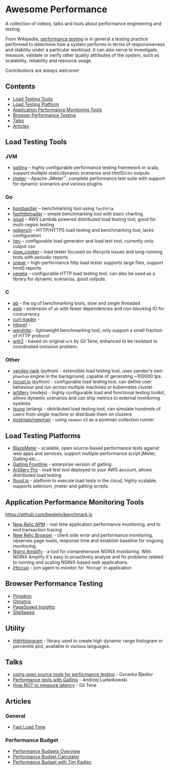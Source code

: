 # Awesome Performance
A collection of videos, talks and tools about performance engineering and testing.

From Wikipedia, [performance testing](https://en.wikipedia.org/wiki/Software_performance_testing) is in general a testing practice performed to determine how a system performs in terms of responsiveness and stability under a particular workload. It can also serve to investigate, measure, validate or verify other quality attributes of the system, such as scalability, reliability and resource usage.

Contributions are always welcome!

## Contents
- [Load Testing Tools](#load-testing-tools)
- [Load Testing Platform](#load-testing-platforms)
- [Application Performance Monitoring Tools](#apm-tools)
- [Browser Performance Testing](#browser-performance-testing)
- [Talks](#talks)
- [Articles](#articles)


## Load Testing Tools

### JVM
- [gatling](http://gatling.io) – highly configurable performance testing framework in scala, support multiple static/dynamic scenarios and html5/csv outputs
- [jmeter](http://jmeter.apache.org/) – Apache JMeter™, complete performance test suite with support for dynamic scenarios and various plugins

### Go
- [bombardier](https://github.com/codesenberg/bombardier) – benchmarking tool using `fasthttp` 
- [fasthttploader](https://github.com/hagen1778/fasthttploader) – simple benchmarking tool with basic charting 
- [goad](https://github.com/gophergala2016/goad) – AWS Lambda powered distributed load testing tool, good for multi-region testing
- [gobench](https://github.com/cmpxchg16/gobench) – HTTP/HTTPS load testing and benchmarking tool, lacks configuration
- [hey](https://github.com/rakyll/hey) – configurable load generator and load test tool, currently only output csv
- [slow_cooker](https://github.com/BuoyantIO/slow_cooker) – load tester focused on lifecycle issues and long-running tests with periodic reports
- [sniper](https://github.com/lubia/sniper) – high-performance http load tester supports large files, support html5 reports
- [vegeta](https://github.com/tsenart/vegeta) – configurable HTTP load testing tool, can also be used as a library for dynamic scenarios, good outputs.

### C
- [ab](http://httpd.apache.org/docs/2.4/programs/ab.html) - the og of benchmarking tools, slow and single threaded
- [apib](https://github.com/apigee/apib) - extension of `ab` with fewer dependencies and non-blocking IO for concurrency
- [curl-loader](http://curl-loader.sourceforge.net/) -  
- [httpref](https://github.com/httperf/httperf) - 
- [weighttp](http://redmine.lighttpd.net/projects/weighttp/wiki) - lightweight benchmarking tool, only support a small fraction of HTTP protocol
- [wrk2](https://github.com/giltene/wrk2) - based on original `wrk` by Gil Tene, enhanced to be resistant to coordinated omission problem.

### Other
- [yandex-tank](https://github.com/yandex/yandex-tank) (python) - extensible load testing tool, uses yandex's own `phantom` engine in the background, capable of generating ~100000 tps.
- [locust.io](https://locust.io) (python) - configurable load testing tool, can define user behaviour and run across multiple machines or kubernetes cluster
- [artillery](https://artillery.io) (nodejs) - highly configurable load and functional testing toolkit, allows dynamic scenarios and can ship metrics to external monitoring systems
- [tsung](http://tsung.erlang-projects.org) (erlang) - distributed load testing tool, can simulate hundreds of users from single machine or distribute them on clusters
- [postman/newman](https://learning.getpostman.com/docs/postman/collection_runs/command_line_integration_with_newman/) - using `newman` cli as a postman collection runner
 
## Load Testing Platforms
- [BlazeMeter](https://www.blazemeter.com) - scalable, open source-based performance tests against web apps and services, support multiple performance script jMeter, Gatling etc...
- [Gatling Frontline](https://gatling.io/gatling-frontline/) - enterprise version of gatling.
- [Artillery Pro](http://artillery.io/pro/) - load test tool deployed to your AWS account, allows distributed load testing
- [flood.io](https://flood.io/load-performance-testing-tool/) - platform to execute load tests in the cloud, highly scalable, supports selenium, jmeter and gatling scripts. 

## Application Performance Monitoring Tools
https://github.com/bestiejs/benchmark.js
- [New Relic APM](https://newrelic.com) - real time application performance monitoring, end to end transaction tracing
- [New Relic Browser](https://newrelic.com/products/browser-monitoring) - client side error and performance monitoring, observes page loads, response time and establish baseline for ongoing monitoring. 
- [Nginx Amplify](https://amplify.nginx.com/docs/) - a tool for comprehensive NGINX monitoring. With NGINX Amplify it's easy to proactively analyze and fix problems related to running and scaling NGINX-based web applications.
- [jHiccup](https://github.com/giltene/jHiccup) - jvm agent to monitor for 'hiccup' in application

## Browser Performance Testing
- [Pingdom](https://tools.pingdom.com/)
- [Gtmetrix](https://gtmetrix.com/)
- [PageSpeed Insights](https://developers.google.com/speed/pagespeed/insights/)
- [SiteSpeed](https://www.sitespeed.io/)

## Utility
- [HdrHistogram](https://github.com/HdrHistogram/HdrHistogram) - library used to create high dynamic range histogram or percentile plot, available in various languages. 

## Talks
- [using open source tools for performance testing](https://www.youtube.com/watch?v=k9h51BM2h4w) - Goranka Bjedov
- [Performance tests with Gatling](https://www.youtube.com/watch?v=cRo0G-vpC7c) - Andrzej Ludwikowski
- [How NOT to measure latency](https://www.youtube.com/watch?v=lJ8ydIuPFeU) - Gil Tene

## Articles

### General
- [Fast Load Time](https://web.dev/fast) 

### Performance Budget
- [Performance Budgets Overview](https://addyosmani.com/blog/performance-budgets/) 
- [Performance Budget Calculator](http://www.performancebudget.io) 
- [Performance Budget with Tim Kadlec](https://www.youtube.com/watch?list=PLYo5nh8xQFpkwsu9QNlCpPGkmCCuTTWDJ&v=yqejmZrtmNg) 
